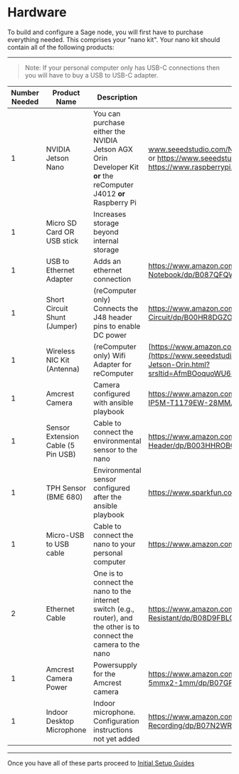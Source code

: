 # Hardware

To build and configure a Sage node, you will first have to purchase everything needed. This comprises your "nano kit". Your nano kit should contain all of the following products:

---

>Note: If your personal computer only has USB-C connections then you will have to buy a USB to USB-C adapter. 

| Number Needed | Product Name | Description | Link to Purchase|
|-|-|-|-|
|1|NVIDIA Jetson Nano|You can purchase either the NVIDIA Jetson AGX Orin Developer Kit **or** the reComputer J4012 **or** Raspberry Pi |www.seeedstudio.com/NVIDIA-Jetson-AGX-Orin-Developer-Kit-p-5314.html  or   https://www.seeedstudio.com/reComputer-J4012-p-5586.html or https://www.raspberrypi.com/
|1|Micro SD Card OR USB stick|Increases storage beyond internal storage|
|1|USB to Ethernet Adapter|Adds an ethernet connection|https://www.amazon.com/uni-Ethernet-Internet-Compatible-Notebook/dp/B087QFQW6F
|1|Short Circuit Shunt (Jumper)|(reComputer only) Connects the J48 header pins to enable DC power|https://www.amazon.com/Uxcell-a13112100ux0081-2-54mm-Standard-Circuit/dp/B00HR8DGZO/
|1|Wireless NIC Kit (Antenna)|(reComputer only) Wifi Adapter for reComputer| [https://www.amazon.com/dp/B004AC0L4Y](https://www.seeedstudio.com/RTL8822CE-Wireless-NIC-Kits-for-Nvidia-Jetson-Orin.html?srsltid=AfmBOoquoWU6ST8WpkAs3kImPZnXqCw1nROz_tStpJRJ0Tr8KREihjZv)
|1|Amcrest Camera|Camera configured with ansible playbook|https://www.amazon.com/Amcrest-5-Megapixel-NightVision-Weatherproof-IP5M-T1179EW-28MM/dp/B083G9KT4C/
|1|Sensor Extension Cable (5 Pin USB)|Cable to connect the environmental sensor to the nano|https://www.amazon.com/StarTech-USBINT5PIN-Internal-Motherboard-Header/dp/B003HHROBG
|1|TPH Sensor (BME 680)|Environmental sensor configured after the ansible playbook|https://www.sparkfun.com/products/15743/
|1|Micro-USB to USB cable|Cable to connect the nano to your personal computer|https://www.amazon.com/Micro-USB-to-Cable/dp/B004GETLY2
|2|Ethernet Cable|One is to connect the nano to the internet switch (e.g., router), and the other is to connect the camera to the nano|https://www.amazon.com/Ethernet-2000Mhz-Network-Weatherproof-Resistant/dp/B08D9FBLQG/
|1|Amcrest Camera Power|Powersupply for the Amcrest camera|https://www.amazon.com/100-240V-Adapter-Switching-Cameras-5-5mmx2-1mm/dp/B07GP1DX4N?th=1
|1|Indoor Desktop Microphone|Indoor microphone. Configuration instructions not yet added|https://www.amazon.com/Microphone-Condenser-Indicator-Gooseneck-Recording/dp/B07N2WRHMY/

---
Once you have all of these parts proceed to [Initial Setup Guides](./initial_configuration.md)
